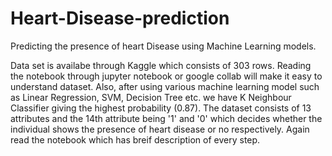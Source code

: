 # Heart-Disease-prediction
Predicting the presence of heart Disease using Machine Learning models.


Data set is availabe through Kaggle which consists of 303 rows. Reading the notebook through jupyter notebook or google collab will make it easy to understand dataset. Also, after using various machine learning model such as Linear Regression, SVM, Decision Tree etc. we have K Neighbour Classifier giving the highest probability (0.87). The dataset consists of 13 attributes and the 14th attribute being '1' and '0' which decides whether the individual shows the presence of heart disease or no respectively. Again read the notebook which has breif description of every step.

